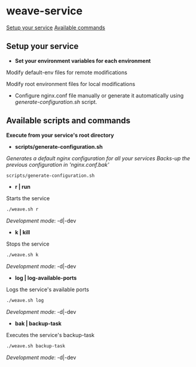 # weave-service

[Setup your service](#setup-your-service)
[Available commands](#available-commands)

## Setup your service

- **Set your environment variables for each environment**

Modify default-env files for remote modifications

Modify root environment files for local modifications

- Configure nginx.conf file manually or generate it automatically using *generate-configuration.sh* script.

## Available scripts and commands
**Execute from your service's root directory**

- **scripts/generate-configuration.sh**

*Generates a default nginx configuration for all your services*
*Backs-up the previous configuration in 'nginx.conf.bak'*
```bash
scripts/generate-configuration.sh
```

- **r | run**

Starts the service
```bash
./weave.sh r
```
*Development mode*: -d|-dev

- **k | kill**

Stops the service
```bash
./weave.sh k
```
*Development mode*: -d|-dev

- **log | log-available-ports**

Logs the service's available ports
```bash
./weave.sh log
```
*Development mode*: -d|-dev

- **bak | backup-task**

Executes the service's backup-task
```bash
./weave.sh backup-task
```
*Development mode*: -d|-dev
